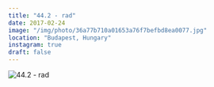 ```yaml
---
title: "44.2 - rad"
date: 2017-02-24
image: "/img/photo/36a77b710a01653a76f7befbd8ea0077.jpg"
location: "Budapest, Hungary"
instagram: true
draft: false
---
```


![44.2 - rad](/img/photo/36a77b710a01653a76f7befbd8ea0077.jpg)
